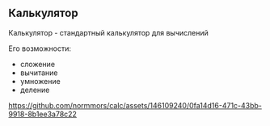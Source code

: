 ## Калькулятор
Калькулятор - стандартный калькулятор для вычислений

Его возможности:
- сложение
- вычитание
- умножение
- деление


https://github.com/normmors/calc/assets/146109240/0fa14d16-471c-43bb-9918-8b1ee3a78c22